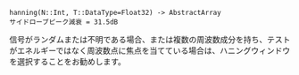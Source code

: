 ```
hanning(N::Int, T::DataType=Float32) -> AbstractArray
サイドローブピーク減衰 = 31.5dB
```

信号がランダムまたは不明である場合、または複数の周波数成分を持ち、テストがエネルギーではなく周波数点に焦点を当てている場合は、ハニングウィンドウを選択することをお勧めします。
